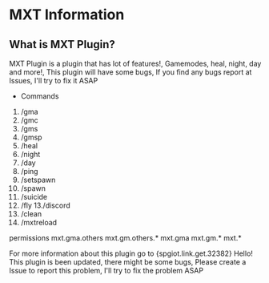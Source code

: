 # MXT Information

## What is MXT Plugin?

MXT Plugin is a plugin that has lot of features!, Gamemodes, heal, night, day and more!, This plugin will have some bugs, If you find any bugs report at Issues, I'll try to fix it ASAP 
 

* Commands
 
 1. /gma <others>
 2. /gmc <others>
 3. /gms <others>
 4. /gmsp <others>
 5. /heal <others>
 6. /night
 7. /day
 8. /ping
 9. /setspawn
 10. /spawn
 11. /suicide
 12. /fly <others>
 13./discord
 14. /clean <others>
 15. /mxtreload
  
  permissions
   mxt.gma.others
   mxt.gm.others.*
   mxt.gma
   mxt.gm.*
   mxt.*

For more information about this plugin go to {spgiot.link.get.32382}
Hello! This plugin is been updated, there might be some bugs, Please create a Issue to report this problem, I'll try to fix the problem ASAP
